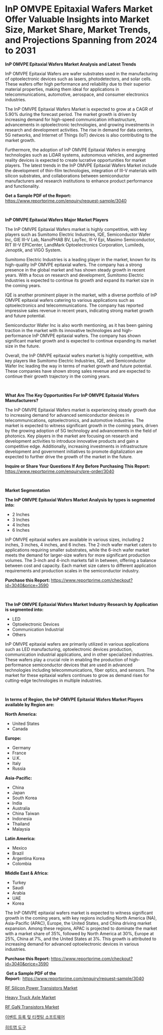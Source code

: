 <p><h1>InP OMVPE Epitaxial Wafers Market Offer Valuable Insights into Market Size, Market Share, Market Trends, and Projections Spanning from 2024 to 2031</h1></p><p><strong>InP OMVPE Epitaxial Wafers Market Analysis and Latest Trends</strong></p>
<p><p>InP OMVPE Epitaxial Wafers are wafer substrates used in the manufacturing of optoelectronic devices such as lasers, photodetectors, and solar cells. These wafers offer high performance and reliability due to their superior material properties, making them ideal for applications in telecommunications, automotive, aerospace, and consumer electronics industries.</p><p>The InP OMVPE Epitaxial Wafers Market is expected to grow at a CAGR of 5.90% during the forecast period. The market growth is driven by increasing demand for high-speed communication infrastructure, advancements in optoelectronic technologies, and growing investments in research and development activities. The rise in demand for data centers, 5G networks, and Internet of Things (IoT) devices is also contributing to the market growth.</p><p>Furthermore, the adoption of InP OMVPE Epitaxial Wafers in emerging technologies such as LiDAR systems, autonomous vehicles, and augmented reality devices is expected to create lucrative opportunities for market players. The latest trends in the InP OMVPE Epitaxial Wafers Market include the development of thin-film technologies, integration of III-V materials with silicon substrates, and collaborations between semiconductor manufacturers and research institutions to enhance product performance and functionality.</p></p>
<p><strong>Get a Sample PDF of the Report:&nbsp;</strong> <a href="https://www.reportprime.com/enquiry/request-sample/3040">https://www.reportprime.com/enquiry/request-sample/3040</a></p>
<p>&nbsp;</p>
<p><strong>InP OMVPE Epitaxial Wafers Major Market Players</strong></p>
<p><p>The InP OMVPE Epitaxial Wafers market is highly competitive, with key players such as Sumitomo Electric Industries, IQE, Semiconductor Wafer Inc, GIE III-V Lab, NanoPHAB BV, LayTec, III-V Epi, Masimo Semiconductor, RIT III-V EPICenter, LandMark Optoelectronics Corporation, Lumileds, Jenoptik, and VIGO System.</p><p>Sumitomo Electric Industries is a leading player in the market, known for its high-quality InP OMVPE epitaxial wafers. The company has a strong presence in the global market and has shown steady growth in recent years. With a focus on research and development, Sumitomo Electric Industries is expected to continue its growth and expand its market size in the coming years.</p><p>IQE is another prominent player in the market, with a diverse portfolio of InP OMVPE epitaxial wafers catering to various applications such as optoelectronics and telecommunications. The company has reported impressive sales revenue in recent years, indicating strong market growth and future potential.</p><p>Semiconductor Wafer Inc is also worth mentioning, as it has been gaining traction in the market with its innovative technologies and high-performance InP OMVPE epitaxial wafers. The company has shown significant market growth and is expected to continue expanding its market size in the future.</p><p>Overall, the InP OMVPE epitaxial wafers market is highly competitive, with key players like Sumitomo Electric Industries, IQE, and Semiconductor Wafer Inc leading the way in terms of market growth and future potential. These companies have shown strong sales revenue and are expected to continue their growth trajectory in the coming years.</p></p>
<p>&nbsp;</p>
<p><strong>What Are The Key Opportunities For InP OMVPE Epitaxial Wafers Manufacturers?</strong></p>
<p><p>The InP OMVPE Epitaxial Wafers market is experiencing steady growth due to increasing demand for advanced semiconductor devices in telecommunications, optoelectronics, and automotive industries. The market is expected to witness significant growth in the coming years, driven by the growing adoption of 5G technology and advancements in the field of photonics. Key players in the market are focusing on research and development activities to introduce innovative products and gain a competitive edge. Additionally, increasing investments in infrastructure development and government initiatives to promote digitalization are expected to further drive the growth of the market in the future.</p></p>
<p><strong>Inquire or Share Your Questions If Any Before Purchasing This Report:</strong> <a href="https://www.reportprime.com/enquiry/pre-order/3040">https://www.reportprime.com/enquiry/pre-order/3040</a></p>
<p>&nbsp;</p>
<p><strong>Market Segmentation</strong></p>
<p><strong>The InP OMVPE Epitaxial Wafers Market Analysis by types is segmented into:</strong></p>
<p><ul><li>2 Inches</li><li>3 Inches</li><li>4 Inches</li><li>6 Inches</li></ul></p>
<p><p>InP OMVPE epitaxial wafers are available in various sizes, including 2 inches, 3 inches, 4 inches, and 6 inches. The 2-inch wafer market caters to applications requiring smaller substrates, while the 6-inch wafer market meets the demand for larger-size wafers for more significant production volumes. The 3-inch and 4-inch markets fall in between, offering a balance between cost and capacity. Each market size caters to different application requirements and production scales in the semiconductor industry.</p></p>
<p><strong>Purchase this Report:&nbsp;</strong><a href="https://www.reportprime.com/checkout?id=3040&price=3590">https://www.reportprime.com/checkout?id=3040&price=3590</a></p>
<p>&nbsp;</p>
<p><strong>The InP OMVPE Epitaxial Wafers Market Industry Research by Application is segmented into:</strong></p>
<p><ul><li>LED</li><li>Optoelectronic Devices</li><li>Communication Industrial</li><li>Others</li></ul></p>
<p><p>InP OMVPE epitaxial wafers are primarily utilized in various applications such as LED manufacturing, optoelectronic devices production, communication industrial applications, and in other specialized industries. These wafers play a crucial role in enabling the production of high-performance semiconductor devices that are used in advanced technologies including telecommunications, fiber optics, and sensors. The market for these epitaxial wafers continues to grow as demand rises for cutting-edge technologies in multiple industries.</p></p>
<p>&nbsp;</p>
<p><strong>In terms of Region, the InP OMVPE Epitaxial Wafers Market Players available by Region are:</strong></p>
<p>
    <p> <strong> North America: </strong>
        <ul>
            <li>United States</li>
            <li>Canada</li>
        </ul>
        </p> 
    <p> <strong> Europe: </strong>
        <ul>
            <li>Germany</li>
            <li>France</li>
            <li>U.K.</li>
            <li>Italy</li>
            <li>Russia</li>
        </ul>
        </p> 
    <p> <strong> Asia-Pacific: </strong>
        <ul>
            <li>China</li>
            <li>Japan</li>
            <li>South Korea</li>
            <li>India</li>
            <li>Australia</li>
            <li>China Taiwan</li>
            <li>Indonesia</li>
            <li>Thailand</li>
            <li>Malaysia</li>
        </ul>
        </p> 
    <p> <strong> Latin America: </strong>
        <ul>
            <li>Mexico</li>
            <li>Brazil</li>
            <li>Argentina Korea</li>
            <li>Colombia</li>
        </ul>
        </p> 
    <p> <strong> Middle East & Africa: </strong>
        <ul>
            <li>Turkey</li>
            <li>Saudi</li>
            <li>Arabia</li>
            <li>UAE</li>
            <li>Korea</li>
        </ul>
    </p>
    </p>
<p><p>The InP OMVPE epitaxial wafers market is expected to witness significant growth in the coming years, with key regions including North America (NA), Asia-Pacific (APAC), Europe, the United States, and China driving market expansion. Among these regions, APAC is projected to dominate the market with a market share of 35%, followed by North America at 30%, Europe at 25%, China at 7%, and the United States at 3%. This growth is attributed to increasing demand for advanced optoelectronic devices in various industries.</p></p>
<p><strong>Purchase this Report: </strong><a href="https://www.reportprime.com/checkout?id=3040&price=3590">https://www.reportprime.com/checkout?id=3040&price=3590</a></p>
<p>&nbsp;<strong>Get a Sample PDF of the Report:&nbsp;&nbsp;</strong><a href="https://www.reportprime.com/enquiry/request-sample/3040">https://www.reportprime.com/enquiry/request-sample/3040</a></p>
<p><strong></strong></p>
<p><p><a href="https://github.com/yoshih12/Market-Research-Report-List-2/blob/main/rf-silicon-power-transistors-market.md">RF Silicon Power Transistors Market</a></p><p><a href="https://issuu.com/reportprime-2/docs/heavy-truck-axle-market-size-2030.pptx">Heavy Truck Axle Market</a></p><p><a href="https://github.com/castoriffic/Market-Research-Report-List-3/blob/main/rf-gan-transistors-market.md">RF GaN Transistors Market</a></p><p><a href="https://github.com/BrettWeberrt8767765/Market-Research-Report-List-1/blob/main/538146311940.md">이벤트 등록 및 티켓팅 소프트웨어</a></p><p><a href="https://github.com/nuekbpymrrz5/Market-Research-Report-List-1/blob/main/759712311939.md">히트맵 도구</a></p></p>